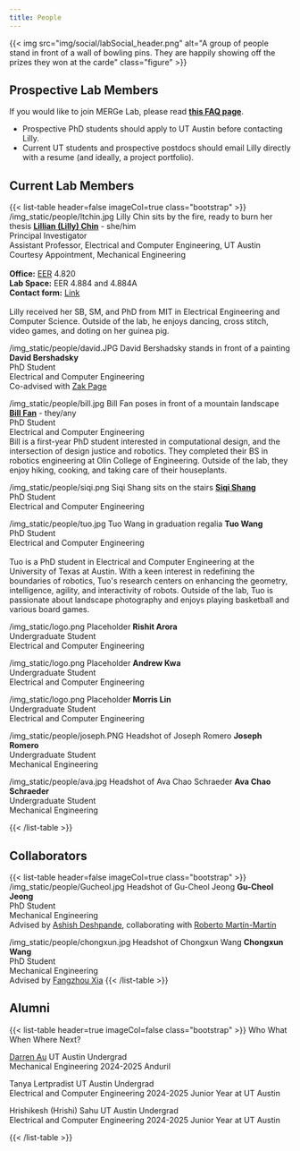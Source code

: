 ```yaml
---
title: People
---
```


{{< img src="img/social/labSocial_header.png" alt="A group of people stand in front of a wall of bowling pins. They are happily showing off the prizes they won at the carde" class="figure" >}}

## Prospective Lab Members
If you would like to join MERGe Lab, please read [**this FAQ page**](https://lillych.in/faq/admissions/).
* Prospective PhD students should apply to UT Austin before contacting Lilly.
* Current UT students and prospective postdocs should email Lilly directly with a resume (and ideally, a project portfolio).

## Current Lab Members
<!-- image link, alt text + as many rows as you want -->
{{< list-table header=false imageCol=true class="bootstrap" >}}
/img_static/people/ltchin.jpg
Lilly Chin sits by the fire, ready to burn her thesis
**[Lillian (Lilly) Chin](https://lillych.in)** - she/him<br>Principal Investigator<br>Assistant Professor, Electrical and Computer Engineering, UT Austin<br>Courtesy Appointment, Mechanical Engineering<br><br>**Office:** [EER](https://utdirect.utexas.edu/apps/campus/buildings/nlogon/maps/UTM/EER/) 4.820<br>**Lab Space:** EER 4.884 and 4.884A<br>**Contact form:** [Link](https://litchin.wordpress.com/contact/)<br><br>Lilly received her SB, SM, and PhD from MIT in Electrical Engineering and Computer Science. Outside of the lab, he enjoys dancing, cross stitch, video games, and doting on her guinea pig.

/img_static/people/david.JPG
David Bershadsky stands in front of a painting
**David Bershadsky**<br>PhD Student<br>Electrical and Computer Engineering<br>Co-advised with [Zak Page](https://www.zpagegroup.com/zak-page-1)

/img_static/people/bill.jpg
Bill Fan poses in front of a mountain landscape
**[Bill Fan](https://bill-fan.xyz)**  - they/any<br>PhD Student<br>Electrical and Computer Engineering<br>Bill is a first-year PhD student interested in computational design, and the intersection of design justice and robotics. They completed their BS in robotics engineering at Olin College of Engineering. Outside of the lab, they enjoy hiking, cooking, and taking care of their houseplants.

/img_static/people/siqi.png
Siqi Shang sits on the stairs
**[Siqi Shang](https://siqishang.github.io)**<br>PhD Student<br>Electrical and Computer Engineering

/img_static/people/tuo.jpg
Tuo Wang in graduation regalia
**Tuo Wang**<br>PhD Student<br>Electrical and Computer Engineering<br><br>Tuo is a PhD student in Electrical and Computer Engineering at the University of Texas at Austin. With a keen interest in redefining the boundaries of robotics, Tuo's research centers on enhancing the geometry, intelligence, agility, and interactivity of robots. Outside of the lab, Tuo is passionate about landscape photography and enjoys playing basketball and various board games.

/img_static/logo.png
Placeholder
**Rishit Arora**<br>Undergraduate Student<br>Electrical and Computer Engineering

/img_static/logo.png
Placeholder
**Andrew Kwa**<br>Undergraduate Student<br>Electrical and Computer Engineering

/img_static/logo.png
Placeholder
**Morris Lin**<br>Undergraduate Student<br>Electrical and Computer Engineering

/img_static/people/joseph.PNG
Headshot of Joseph Romero
**Joseph Romero**<br>Undergraduate Student<br>Mechanical Engineering

/img_static/people/ava.jpg
Headshot of Ava Chao Schraeder
**Ava Chao Schraeder**<br>Undergraduate Student<br>Mechanical Engineering

{{< /list-table >}}

## Collaborators
<!-- image link, alt text + as many rows as you want -->
{{< list-table header=false imageCol=true class="bootstrap" >}}
/img_static/people/Gucheol.jpg
Headshot of Gu-Cheol Jeong
**Gu-Cheol Jeong**<br>PhD Student<br>Mechanical Engineering<br>Advised by [Ashish Deshpande](https://reneu.robotics.utexas.edu/members/ashish-deshpande), collaborating with [Roberto Martín-Martín](https://robertomartinmartin.com/)

/img_static/people/chongxun.jpg
Headshot of Chongxun Wang
**Chongxun Wang**<br>PhD Student<br>Mechanical Engineering<br>Advised by [Fangzhou Xia](https://xiafz.info)
{{< /list-table >}}

## Alumni

{{< list-table header=true imageCol=false class="bootstrap" >}}
Who
What
When
Where Next?

[Darren Au](https://www.darrenau.com)
UT Austin Undergrad<br>Mechanical Engineering
2024-2025
Anduril

Tanya Lertpradist
UT Austin Undergrad<br>Electrical and Computer Engineering
2024-2025
Junior Year at UT Austin

Hrishikesh (Hrishi) Sahu
UT Austin Undergrad<br>Electrical and Computer Engineering
2024-2025
Junior Year at UT Austin

{{< /list-table >}}